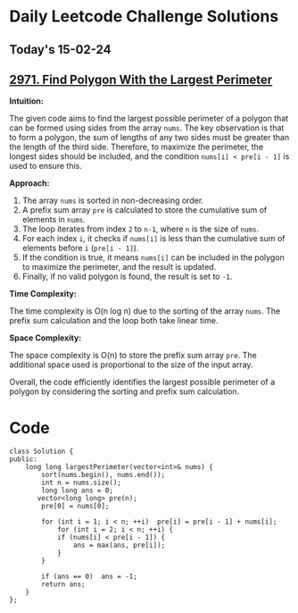 # Daily Leetcode Challenge Solutions

## Today's 15-02-24 
## [2971. Find Polygon With the Largest Perimeter](https://leetcode.com/problems/find-polygon-with-the-largest-perimeter/description/?envType=daily-question&envId=2024-02-15)

**Intuition:**

The given code aims to find the largest possible perimeter of a polygon that can be formed using sides from the array `nums`. The key observation is that to form a polygon, the sum of lengths of any two sides must be greater than the length of the third side. Therefore, to maximize the perimeter, the longest sides should be included, and the condition `nums[i] < pre[i - 1]` is used to ensure this.

**Approach:**

1. The array `nums` is sorted in non-decreasing order.
2. A prefix sum array `pre` is calculated to store the cumulative sum of elements in `nums`.
3. The loop iterates from index `2` to `n-1`, where `n` is the size of `nums`.
4. For each index `i`, it checks if `nums[i]` is less than the cumulative sum of elements before `i` (`pre[i - 1]`).
5. If the condition is true, it means `nums[i]` can be included in the polygon to maximize the perimeter, and the result is updated.
6. Finally, if no valid polygon is found, the result is set to `-1`.

**Time Complexity:**

The time complexity is O(n log n) due to the sorting of the array `nums`. The prefix sum calculation and the loop both take linear time.

**Space Complexity:**

The space complexity is O(n) to store the prefix sum array `pre`. The additional space used is proportional to the size of the input array.

Overall, the code efficiently identifies the largest possible perimeter of a polygon by considering the sorting and prefix sum calculation.


# Code
```
class Solution {
public:
    long long largestPerimeter(vector<int>& nums) {
        sort(nums.begin(), nums.end());
        int n = nums.size();
        long long ans = 0;
       vector<long long> pre(n);
        pre[0] = nums[0];

        for (int i = 1; i < n; ++i)  pre[i] = pre[i - 1] + nums[i];
            for (int i = 2; i < n; ++i) {
            if (nums[i] < pre[i - 1]) {
                ans = max(ans, pre[i]);
            }
        }

        if (ans == 0)  ans = -1;
        return ans;
    }
};

```
